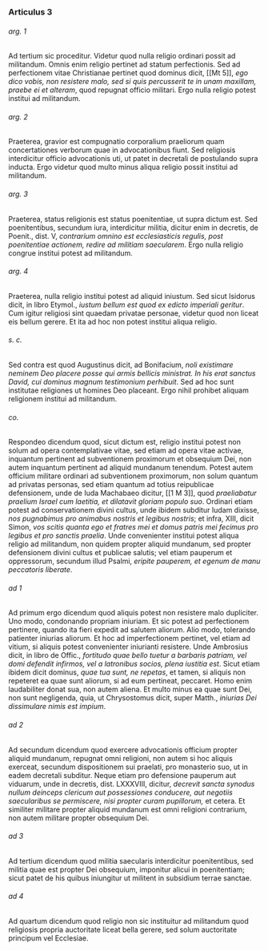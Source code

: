 ### Articulus 3

###### arg. 1
Ad tertium sic proceditur. Videtur quod nulla religio ordinari possit ad militandum. Omnis enim religio pertinet ad statum perfectionis. Sed ad perfectionem vitae Christianae pertinet quod dominus dicit, [[Mt 5]], *ego dico vobis, non resistere malo, sed si quis percusserit te in unam maxillam, praebe ei et alteram*, quod repugnat officio militari. Ergo nulla religio potest institui ad militandum.

###### arg. 2
Praeterea, gravior est compugnatio corporalium praeliorum quam concertationes verborum quae in advocationibus fiunt. Sed religiosis interdicitur officio advocationis uti, ut patet in decretali de postulando supra inducta. Ergo videtur quod multo minus aliqua religio possit institui ad militandum.

###### arg. 3
Praeterea, status religionis est status poenitentiae, ut supra dictum est. Sed poenitentibus, secundum iura, interdicitur militia, dicitur enim in decretis, de Poenit., dist. V, *contrarium omnino est ecclesiasticis regulis, post poenitentiae actionem, redire ad militiam saecularem*. Ergo nulla religio congrue institui potest ad militandum.

###### arg. 4
Praeterea, nulla religio institui potest ad aliquid iniustum. Sed sicut Isidorus dicit, in libro Etymol., *iustum bellum est quod ex edicto imperiali geritur*. Cum igitur religiosi sint quaedam privatae personae, videtur quod non liceat eis bellum gerere. Et ita ad hoc non potest institui aliqua religio.

###### s. c.
Sed contra est quod Augustinus dicit, ad Bonifacium, *noli existimare neminem Deo placere posse qui armis bellicis ministrat. In his erat sanctus David, cui dominus magnum testimonium perhibuit*. Sed ad hoc sunt institutae religiones ut homines Deo placeant. Ergo nihil prohibet aliquam religionem institui ad militandum.

###### co.
Respondeo dicendum quod, sicut dictum est, religio institui potest non solum ad opera contemplativae vitae, sed etiam ad opera vitae activae, inquantum pertinent ad subventionem proximorum et obsequium Dei, non autem inquantum pertinent ad aliquid mundanum tenendum. Potest autem officium militare ordinari ad subventionem proximorum, non solum quantum ad privatas personas, sed etiam quantum ad totius reipublicae defensionem, unde de Iuda Machabaeo dicitur, [[1 M 3]], quod *praeliabatur praelium Israel cum laetitia, et dilatavit gloriam populo suo*. Ordinari etiam potest ad conservationem divini cultus, unde ibidem subditur Iudam dixisse, *nos pugnabimus pro animabus nostris et legibus nostris*; et infra, XIII, dicit Simon, *vos scitis quanta ego et fratres mei et domus patris mei fecimus pro legibus et pro sanctis praelia*. Unde convenienter institui potest aliqua religio ad militandum, non quidem propter aliquid mundanum, sed propter defensionem divini cultus et publicae salutis; vel etiam pauperum et oppressorum, secundum illud Psalmi, *eripite pauperem, et egenum de manu peccatoris liberate*.

###### ad 1
Ad primum ergo dicendum quod aliquis potest non resistere malo dupliciter. Uno modo, condonando propriam iniuriam. Et sic potest ad perfectionem pertinere, quando ita fieri expedit ad salutem aliorum. Alio modo, tolerando patienter iniurias aliorum. Et hoc ad imperfectionem pertinet, vel etiam ad vitium, si aliquis potest convenienter iniurianti resistere. Unde Ambrosius dicit, in libro de Offic., *fortitudo quae bello tuetur a barbaris patriam, vel domi defendit infirmos, vel a latronibus socios, plena iustitia est*. Sicut etiam ibidem dicit dominus, *quae tua sunt, ne repetas*, et tamen, si aliquis non repeteret ea quae sunt aliorum, si ad eum pertineat, peccaret. Homo enim laudabiliter donat sua, non autem aliena. Et multo minus ea quae sunt Dei, non sunt negligenda, quia, ut Chrysostomus dicit, super Matth., *iniurias Dei dissimulare nimis est impium*.

###### ad 2
Ad secundum dicendum quod exercere advocationis officium propter aliquid mundanum, repugnat omni religioni, non autem si hoc aliquis exerceat, secundum dispositionem sui praelati, pro monasterio suo, ut in eadem decretali subditur. Neque etiam pro defensione pauperum aut viduarum, unde in decretis, dist. LXXXVIII, dicitur, *decrevit sancta synodus nullum deinceps clericum aut possessiones conducere, aut negotiis saecularibus se permiscere, nisi propter curam pupillorum,* et cetera. Et similiter militare propter aliquid mundanum est omni religioni contrarium, non autem militare propter obsequium Dei.

###### ad 3
Ad tertium dicendum quod militia saecularis interdicitur poenitentibus, sed militia quae est propter Dei obsequium, imponitur alicui in poenitentiam; sicut patet de his quibus iniungitur ut militent in subsidium terrae sanctae.

###### ad 4
Ad quartum dicendum quod religio non sic instituitur ad militandum quod religiosis propria auctoritate liceat bella gerere, sed solum auctoritate principum vel Ecclesiae.

